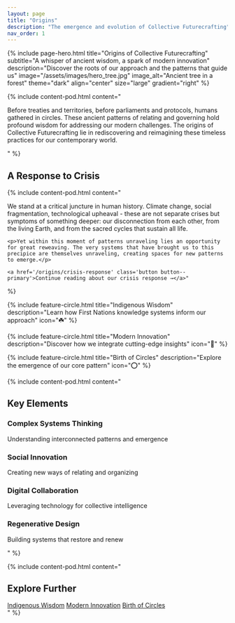 ```yaml
---
layout: page
title: "Origins"
description: "The emergence and evolution of Collective Futurecrafting"
nav_order: 1
---
```

{% include page-hero.html 
  title="Origins of Collective Futurecrafting"
  subtitle="A whisper of ancient wisdom, a spark of modern innovation"
  description="Discover the roots of our approach and the patterns that guide us"
  image="/assets/images/hero_tree.jpg"
  image_alt="Ancient tree in a forest"
  theme="dark"
  align="center"
  size="large"
  gradient="right"
%}
<div class="organic-section">
  <div class="organic-blob organic-blob--sky-blue"></div>
  
  {% include content-pod.html 
    content="<p>Before treaties and territories, before parliaments and protocols, humans gathered in circles. These ancient patterns of relating and governing hold profound wisdom for addressing our modern challenges. The origins of Collective Futurecrafting lie in rediscovering and reimagining these timeless practices for our contemporary world.</p>"
  %}
</div>

<div class="organic-section">
  <div class="organic-blob organic-blob--terracotta"></div>
  <h2>A Response to Crisis</h2>
  
  {% include content-pod.html 
    content="<p>We stand at a critical juncture in human history. Climate change, social fragmentation, technological upheaval - these are not separate crises but symptoms of something deeper: our disconnection from each other, from the living Earth, and from the sacred cycles that sustain all life.</p>
    
    <p>Yet within this moment of patterns unraveling lies an opportunity for great reweaving. The very systems that have brought us to this precipice are themselves unraveling, creating spaces for new patterns to emerge.</p>
    
    <a href='/origins/crisis-response' class='button button--primary'>Continue reading about our crisis response →</a>"
  %}
</div>

<div class="organic-grid">
  {% include feature-circle.html 
    title="Indigenous Wisdom"
    description="Learn how First Nations knowledge systems inform our approach"
    icon="☘️"
  %}
  
  {% include feature-circle.html 
    title="Modern Innovation"
    description="Discover how we integrate cutting-edge insights"
    icon="🔄"
  %}
  
  {% include feature-circle.html 
    title="Birth of Circles"
    description="Explore the emergence of our core pattern"
    icon="⭕"
  %}
</div>

<div class="organic-section">
  <div class="organic-blob organic-blob--olive-green"></div>
  
  {% include content-pod.html 
    content="<h2>Key Elements</h2>
    <div class='organic-grid'>
      <div>
        <h3>Complex Systems Thinking</h3>
        <p>Understanding interconnected patterns and emergence</p>
      </div>
      <div>
        <h3>Social Innovation</h3>
        <p>Creating new ways of relating and organizing</p>
      </div>
      <div>
        <h3>Digital Collaboration</h3>
        <p>Leveraging technology for collective intelligence</p>
      </div>
      <div>
        <h3>Regenerative Design</h3>
        <p>Building systems that restore and renew</p>
      </div>
    </div>"
  %}
</div>

<div class="organic-section">
  <div class="organic-blob organic-blob--sun-gold"></div>
  
  {% include content-pod.html 
    content="<h2>Explore Further</h2>
    <div class='organic-grid'>
      <a href='/origins/indigenous-wisdom' class='button button--primary'>Indigenous Wisdom</a>
      <a href='/origins/modern-innovation' class='button button--primary'>Modern Innovation</a>
      <a href='/origins/birth-of-circles' class='button button--primary'>Birth of Circles</a>
    </div>"
  %}
</div>